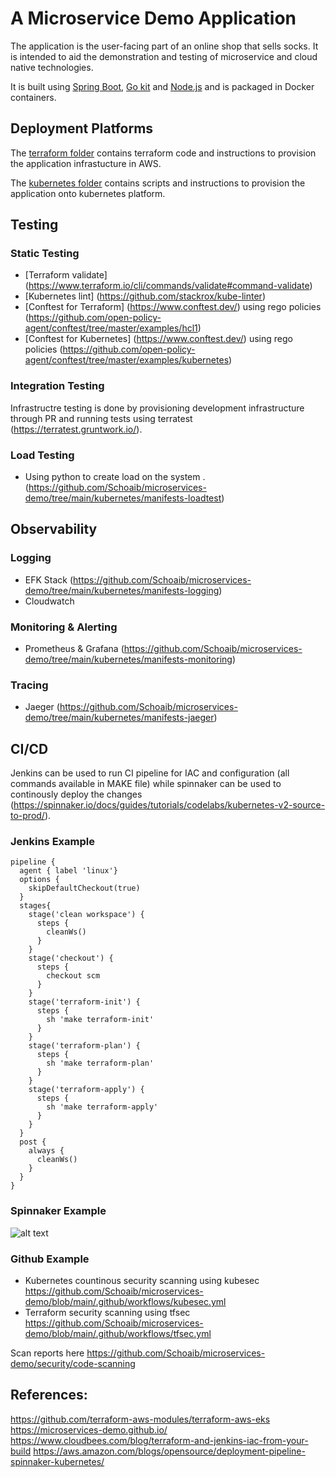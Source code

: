 # A Microservice Demo Application

The application is the user-facing part of an online shop that sells socks. It is intended to aid the demonstration and testing of microservice and cloud native technologies.

It is built using [Spring Boot](http://projects.spring.io/spring-boot/), [Go kit](http://gokit.io) and [Node.js](https://nodejs.org/) and is packaged in Docker containers.

## Deployment Platforms

The [terraform folder](./terraform/) contains terraform code and instructions to provision the application infrastucture in AWS.

The [kubernetes folder](./kubernetes/) contains scripts and instructions to provision the application onto kubernetes platform.

## Testing

### Static Testing
- [Terraform validate] (https://www.terraform.io/cli/commands/validate#command-validate)
- [Kubernetes lint] (https://github.com/stackrox/kube-linter)
- [Conftest for Terraform] (https://www.conftest.dev/) using rego policies (https://github.com/open-policy-agent/conftest/tree/master/examples/hcl1)
- [Conftest for Kubernetes] (https://www.conftest.dev/) using rego policies (https://github.com/open-policy-agent/conftest/tree/master/examples/kubernetes)

### Integration Testing
Infrastructre testing is done by provisioning development infrastructure through PR and running tests using terratest (https://terratest.gruntwork.io/).

### Load Testing
- Using python to create load on the system .(https://github.com/Schoaib/microservices-demo/tree/main/kubernetes/manifests-loadtest)

## Observability

### Logging
- EFK Stack (https://github.com/Schoaib/microservices-demo/tree/main/kubernetes/manifests-logging)
- Cloudwatch
### Monitoring & Alerting
- Prometheus & Grafana (https://github.com/Schoaib/microservices-demo/tree/main/kubernetes/manifests-monitoring)
### Tracing 
- Jaeger (https://github.com/Schoaib/microservices-demo/tree/main/kubernetes/manifests-jaeger)

## CI/CD
Jenkins can be used to run CI pipeline for IAC and configuration (all commands available in MAKE file) while spinnaker can be used to continously deploy the changes (https://spinnaker.io/docs/guides/tutorials/codelabs/kubernetes-v2-source-to-prod/).

### Jenkins Example
```
pipeline {
  agent { label 'linux'}
  options {
    skipDefaultCheckout(true)
  }
  stages{
    stage('clean workspace') {
      steps {
        cleanWs()
      }
    }
    stage('checkout') {
      steps {
        checkout scm
      }
    }
    stage('terraform-init') {
      steps {
        sh 'make terraform-init'
      }
    }
    stage('terraform-plan') {
      steps {
        sh 'make terraform-plan'
      }
    }
    stage('terraform-apply') {
      steps {
        sh 'make terraform-apply'
      }
    }
  }
  post {
    always {
      cleanWs()
    }
  }
}
```

### Spinnaker Example
![alt text](https://d2908q01vomqb2.cloudfront.net/ca3512f4dfa95a03169c5a670a4c91a19b3077b4/2019/07/02/prabhat-spinnaker-8.7.1-pipeline.png)

### Github Example
- Kubernetes countinous security scanning using kubesec https://github.com/Schoaib/microservices-demo/blob/main/.github/workflows/kubesec.yml
- Terraform  security scanning using tfsec https://github.com/Schoaib/microservices-demo/blob/main/.github/workflows/tfsec.yml

Scan reports here 
https://github.com/Schoaib/microservices-demo/security/code-scanning


## References:
https://github.com/terraform-aws-modules/terraform-aws-eks
https://microservices-demo.github.io/
https://www.cloudbees.com/blog/terraform-and-jenkins-iac-from-your-build
https://aws.amazon.com/blogs/opensource/deployment-pipeline-spinnaker-kubernetes/
